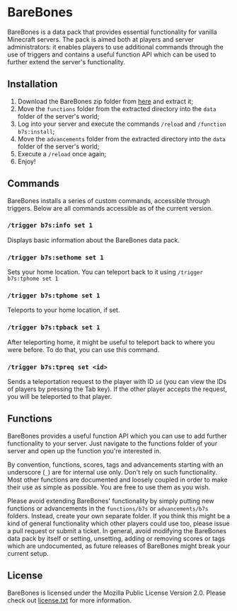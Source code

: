 # BareBones
BareBones is a data pack that provides essential functionality for vanilla
Minecraft servers. The pack is aimed both at players and server
administrators: it enables players to use additional commands through the use
of triggers and contains a useful function API which can be used to further
extend the server's functionality.

## Installation
1. Download the BareBones zip folder from
   [here](https://github.com/xMamo/Minecraft-BareBones/releases/latest) and
   extract it;
2. Move the `functions` folder from the extracted directory into the `data`
   folder of the server's world;
3. Log into your server and execute the commands `/reload` and
   `/function b7s:install`;
4. Move the `advancements` folder from the extracted directory into the `data`
   folder of the server's world;
5. Execute a `/reload` once again;
6. Enjoy!

## Commands
BareBones installs a series of custom commands, accessible through triggers.
Below are all commands accessible as of the current version.

### `/trigger b7s:info set 1`
Displays basic information about the BareBones data pack.

### `/trigger b7s:sethome set 1`
Sets your home location. You can teleport back to it using
`/trigger b7s:tphome set 1`

### `/trigger b7s:tphome set 1`
Teleports to your home location, if set.

### `/trigger b7s:tpback set 1`
After teleporting home, it might be useful to teleport back to where you were
before. To do that, you can use this command.

### `/trigger b7s:tpreq set <id>`
Sends a teleportation request to the player with ID `id` (you can view the IDs
of players by pressing the Tab key). If the other player accepts the request,
you will be teleported to that player.

## Functions
BareBones provides a useful function API which you can use to add further
functionality to your server. Just navigate to the functions folder of your
server and open up the function you're interested in.

By convention, functions, scores, tags and advancements starting with an
underscore (`_`) are for internal use only. Don't rely on such functionality.
Most other functions are documented and loosely coupled in order to make their
use as simple as possible. You are free to use them as you wish.

Please avoid extending BareBones' functionality by simply putting new
functions or advancements in the `functions/b7s` or `advancements/b7s`
folders. Instead, create your own separate folder. If you think this might be
a kind of general functionality which other players could use too, please
issue a pull request or submit a ticket. In general, avoid modifying the
BareBones data pack by itself or setting, unsetting, adding or removing scores
or tags which are undocumented, as future releases of BareBones might break
your current setup.

## License
BareBones is licensed under the Mozilla Public License Version 2.0. Please
check out [license.txt](license.txt) for more information.
